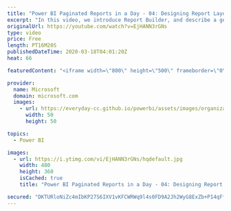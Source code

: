 ```yaml
---
title: "Power BI Paginated Reports in a Day - 04: Designing Report Layouts - Part 1"
excerpt: "In this video, we introduce Report Builder, and describe a general development methodology.  The Power BI Paginated Reports in a Day online course aims to empower you as a report author with the technical knowledge required to create, publish, and distribute Power BI paginated reports. We recommend you"
originalUrl: https://youtube.com/watch?v=EjHANN3rGNs
type: video
price: Free
length: PT16M20S
publishedDateTime: 2020-03-18T04:01:20Z
heat: 66

featuredContent: "<iframe width=\"800\" height=\"500\" frameborder=\"0\" src=\"https://www.youtube.com/embed/EjHANN3rGNs\" allow=\"accelerometer; autoplay; encrypted-media; gyroscope; picture-in-picture\" allowfullscreen></iframe>"

provider:
  name: Microsoft
  domain: microsoft.com
  images:
    - url: https://everyday-cc.github.io/powerbi/assets/images/organizations/microsoft.com-50x50.jpg
      width: 50
      height: 50

topics:
  - Power BI

images:
  - url: https://i.ytimg.com/vi/EjHANN3rGNs/hqdefault.jpg
    width: 480
    height: 360
    isCached: true
    title: "Power BI Paginated Reports in a Day - 04: Designing Report Layouts - Part 1"

secured: "DKTURloNiZc4mIbKP27S6IXV1vKFCWRWq9l4s0FD9A2Jh2WyG8ExZb+P14qFfNIEfDTyfo964fSC333zfmSTxJ6v5gT7Q5kzVpfRfHi1yafJy1H4Dkha2lwuKtx9DZkRmBKOXsiyUNIZSy3xNiS5NsWBUmvuefKi9R8m9lxl+4Xb45iEp/KeFZeprkfj4EaQODsM1DMoNZrRdKjk5IONUs9DFh3wzK7Rl7u6g1tIQ70hReXOKhNWNKQ7besxVl03+utXkon+ACzMv+BqHx4rL0EezXks5eAfIPNXFViQRqW6QwnnKp9AeYoYA7iQd9MIRuIC4ypoMWXK5cFMIwlhHIuPLqP4XBAJeGnJ4yYyQcPkrGK1XrFVAYBhG3pdrrr6anB2oxaMclMp2KuBWeICixfGyjMvS1N7IYN8/ZiGYvMXa+oRuWhwlLvq71RwxdZb;KOyApMI/Jni/oG/h7n699w=="
---
```


